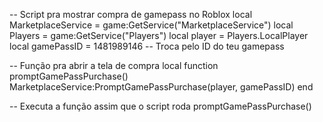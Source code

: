 -- Script pra mostrar compra de gamepass no Roblox
local MarketplaceService = game:GetService("MarketplaceService")
local Players = game:GetService("Players")
local player = Players.LocalPlayer
local gamePassID = 1481989146 -- Troca pelo ID do teu gamepass

-- Função pra abrir a tela de compra
local function promptGamePassPurchase()
    MarketplaceService:PromptGamePassPurchase(player, gamePassID)
end

-- Executa a função assim que o script roda
promptGamePassPurchase()
